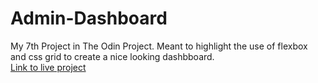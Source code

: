 # Admin-Dashboard

My 7th Project in The Odin Project. Meant to highlight the use of flexbox and css grid to create a nice looking dashbboard.  
[Link to live project](https://dtimput.github.io/Admin-Dashboard)
